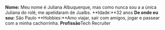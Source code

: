 **Nome:** Meu nome é Juliana Albuquerque, mas como nunca sou a a única Juliana do rolê, me apelidaram de Jualbs.
**Idade:**32 anos
**De onde eu sou:** São Paulo 
**Hobbies:**Amo viajar, sair com amigos, jogar e passear com a minha cachorrinha.
**Profissão**Tech Recruiter 